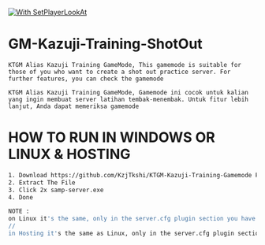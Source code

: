 [![With SetPlayerLookAt]([https://media.discordapp.net/attachments/1139146928634990625/1173156765525868564/tQijUHw.png?ex=6562ee61&is=65507961&hm=b256ef9ef5926a708fcd5a1df6815e91a7786e74856528ba4703d52baf921fea&=&width=885&height=498])]([https://discord.gg/SCJ94u2M6v])



# GM-Kazuji-Training-ShotOut

```
KTGM Alias Kazuji Training GameMode, This gamemode is suitable for those of you who want to create a shot out practice server. For further features, you can check the gamemode
```

```
KTGM Alias Kazuji Training GameMode, Gamemode ini cocok untuk kalian yang ingin membuat server latihan tembak-menembak. Untuk fitur lebih lanjut, Anda dapat memeriksa gamemode
```

# HOW TO RUN IN WINDOWS OR LINUX & HOSTING
```bash
1. Download https://github.com/KzjTkshi/KTGM-Kazuji-Training-Gamemode First
2. Extract The File
3. Click 2x samp-server.exe
4. Done

NOTE :
on Linux it's the same, only in the server.cfg plugin section you have to add .so
//
in Hosting it's the same as Linux, only in the server.cfg plugin section you have to add .so & change the server port number
```
